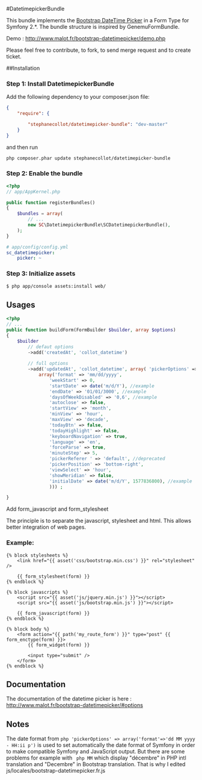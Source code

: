 #DatetimepickerBundle

This bundle implements the [Bootstrap DateTime Picker](https://github.com/smalot/bootstrap-datetimepicker) in a Form Type for Symfony 2.*. The bundle structure is inspired by GenemuFormBundle.

Demo : http://www.malot.fr/bootstrap-datetimepicker/demo.php

Please feel free to contribute, to fork, to send merge request and to create ticket.

##Installation

### Step 1: Install DatetimepickerBundle

Add the following dependency to your composer.json file:

``` json
{
    "require": {

        "stephanecollot/datetimepicker-bundle": "dev-master"
    }
}
```

and then run

```bash
php composer.phar update stephanecollot/datetimepicker-bundle
```

### Step 2: Enable the bundle

``` php
<?php
// app/AppKernel.php

public function registerBundles()
{
    $bundles = array(
        // ...
        new SC\DatetimepickerBundle\SCDatetimepickerBundle(),
    );
}
```

``` yml
# app/config/config.yml
sc_datetimepicker:
    picker: ~
```

### Step 3: Initialize assets

``` bash
$ php app/console assets:install web/
```

## Usages

``` php
<?php
// ...
public function buildForm(FormBuilder $builder, array $options)
{
    $builder
        // defaut options
        ->add('createdAt', 'collot_datetime') 
        
        // full options
        ->add('updatedAt', 'collot_datetime', array( 'pickerOptions' =>
            array('format' => 'mm/dd/yyyy',
                'weekStart' => 0,
                'startDate' => date('m/d/Y'), //example
                'endDate' => '01/01/3000', //example
                'daysOfWeekDisabled' => '0,6', //example
                'autoclose' => false,
                'startView' => 'month',
                'minView' => 'hour',
                'maxView' => 'decade',
                'todayBtn' => false,
                'todayHighlight' => false,
                'keyboardNavigation' => true,
                'language' => 'en',
                'forceParse' => true,
                'minuteStep' => 5,
                'pickerReferer ' => 'default', //deprecated
                'pickerPosition' => 'bottom-right',
                'viewSelect' => 'hour',
                'showMeridian' => false,
                'initialDate' => date('m/d/Y', 1577836800), //example
                ))) ; 

}
```

Add form_javascript and form_stylesheet

The principle is to separate the javascript, stylesheet and html.
This allows better integration of web pages.

### Example:

``` twig
{% block stylesheets %}
    <link href="{{ asset('css/bootstrap.min.css') }}" rel="stylesheet" />
    
    {{ form_stylesheet(form) }}
{% endblock %}

{% block javascripts %}
    <script src="{{ asset('js/jquery.min.js') }}"></script>
    <script src="{{ asset('js/bootstrap.min.js') }}"></script>
    
    {{ form_javascript(form) }}
{% endblock %}

{% block body %}
    <form action="{{ path('my_route_form') }}" type="post" {{ form_enctype(form) }}>
        {{ form_widget(form) }}

        <input type="submit" />
    </form>
{% endblock %}
```

## Documentation

The documentation of the datetime picker is here : http://www.malot.fr/bootstrap-datetimepicker/#options

## Notes

The date format from ``` php 'pickerOptions' => array('format'=>'dd MM yyyy - HH:ii p') ``` is used to set automatically the date format of Symfony in order to make compatible Symfony and JavaScript output.
But there are some problems for example with ``` php MM``` which display "décembre" in PHP intl translation and "Decembre" in Bootstrap translation. That is why I edited js/locales/bootstrap-datetimepicker.fr.js

